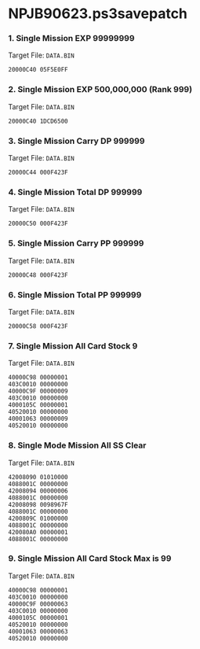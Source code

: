 # NPJB90623.ps3savepatch

### 1. Single Mission EXP 99999999

Target File: `DATA.BIN`

```
20000C40 05F5E0FF
```

### 2. Single Mission EXP 500,000,000 (Rank 999)

Target File: `DATA.BIN`

```
20000C40 1DCD6500
```

### 3. Single Mission Carry DP 999999

Target File: `DATA.BIN`

```
20000C44 000F423F
```

### 4. Single Mission Total DP 999999

Target File: `DATA.BIN`

```
20000C50 000F423F
```

### 5. Single Mission Carry PP 999999

Target File: `DATA.BIN`

```
20000C48 000F423F
```

### 6. Single Mission Total PP 999999

Target File: `DATA.BIN`

```
20000C58 000F423F
```

### 7. Single Mission All Card Stock 9

Target File: `DATA.BIN`

```
40000C98 00000001
403C0010 00000000
40000C9F 00000009
403C0010 00000000
4000105C 00000001
40520010 00000000
40001063 00000009
40520010 00000000
```

### 8. Single Mode Mission All SS Clear

Target File: `DATA.BIN`

```
42008090 01010000
4088001C 00000000
42008094 00000006
4088001C 00000000
42008098 0098967F
4088001C 00000000
4200809C 01000000
4088001C 00000000
420080A0 00000001
4088001C 00000000
```

### 9. Single Mission All Card Stock Max is 99

Target File: `DATA.BIN`

```
40000C98 00000001
403C0010 00000000
40000C9F 00000063
403C0010 00000000
4000105C 00000001
40520010 00000000
40001063 00000063
40520010 00000000
```

